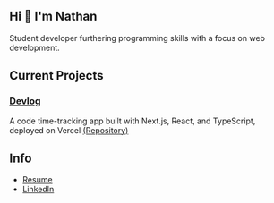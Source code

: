 ## Hi 👋 I'm Nathan 
Student developer furthering programming skills with a focus on web development.


## Current Projects

### <ins>Devlog</ins>
A code time-tracking app built with Next.js, React, and TypeScript, deployed on Vercel
[(Repository)](https://github.com/nathantebbs/devlog)

## Info
- [Resume](https://nathantebbs.github.io/resume/)
- [LinkedIn](https://www.linkedin.com/in/ntebbs/)
